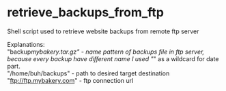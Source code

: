 # retrieve_backups_from_ftp
Shell script used to retrieve website backups from remote ftp server

Explanations:  
"backup*mybakery.tar.gz" - name pattern of backups file in ftp server, because every backup have different name I used "*" as a wildcard for date part.  
"/home/buh/backups" - path to desired target destination  
"ftp://ftp.mybakery.com" - ftp connection url  
